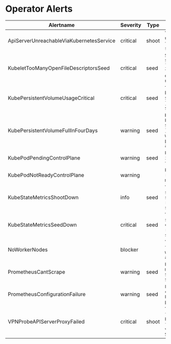 # Operator Alerts
|Alertname|Severity|Type|Description|
|---|---|---|---|
|ApiServerUnreachableViaKubernetesService|critical|shoot|`The Api server has been unreachable for 3 minutes via the kubernetes service in the shoot.`|
|KubeletTooManyOpenFileDescriptorsSeed|critical|seed|`Seed-kubelet ({{ $labels.kubernetes_io_hostname }}) is using {{ $value }}% of the available file/socket descriptors. Kubelet could be under heavy load.`|
|KubePersistentVolumeUsageCritical|critical|seed|`The PersistentVolume claimed by {{ $labels.persistentvolumeclaim }} is only {{ printf "%0.2f" $value }}% free.`|
|KubePersistentVolumeFullInFourDays|warning|seed|`Based on recent sampling, the PersistentVolume claimed by {{ $labels.persistentvolumeclaim }} is expected to fill up within four days. Currently {{ printf "%0.2f" $value }}% is available.`|
|KubePodPendingControlPlane|warning|seed|`Pod {{ $labels.pod }} is stuck in "Pending" state for more than 30 minutes.`|
|KubePodNotReadyControlPlane|warning||`Pod {{ $labels.pod }} is not ready for more than 30 minutes.`|
|KubeStateMetricsShootDown|info|seed|`There are no running kube-state-metric pods for the shoot cluster. No kubernetes resource metrics can be scraped.`|
|KubeStateMetricsSeedDown|critical|seed|`There are no running kube-state-metric pods for the seed cluster. No kubernetes resource metrics can be scraped.`|
|NoWorkerNodes|blocker||`There are no worker nodes in the cluster or all of the worker nodes in the cluster are not schedulable.`|
|PrometheusCantScrape|warning|seed|`Prometheus failed to scrape metrics. Instance {{ $labels.instance }}, job {{ $labels.job }}.`|
|PrometheusConfigurationFailure|warning|seed|`Latest Prometheus configuration is broken and Prometheus is using the previous one.`|
|VPNProbeAPIServerProxyFailed|critical|shoot|`The API Server proxy functionality is not working. Probably the vpn connection from an API Server pod to the vpn-shoot endpoint on the Shoot workers does not work.`|
